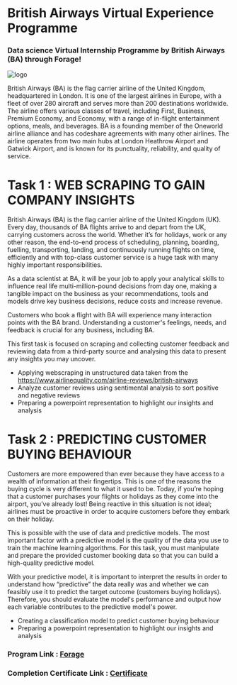# British Airways Virtual Experience Programme

### Data science Virtual Internship Programme by British Airways (BA) through Forage!

![logo](https://github.com/Abdul-Jaweed/British-Airways-Virtual-Experience-Programme/blob/main/british_airways-logo.png)


British Airways (BA) is the flag carrier airline of the United Kingdom, headquartered in London. It is one of the largest airlines in Europe, with a fleet of over 280 aircraft and serves more than 200 destinations worldwide. The airline offers various classes of travel, including First, Business, Premium Economy, and Economy, with a range of in-flight entertainment options, meals, and beverages. BA is a founding member of the Oneworld airline alliance and has codeshare agreements with many other airlines. The airline operates from two main hubs at London Heathrow Airport and Gatwick Airport, and is known for its punctuality, reliability, and quality of service.



# Task 1 : WEB SCRAPING TO GAIN COMPANY INSIGHTS


British Airways (BA) is the flag carrier airline of the United Kingdom (UK). Every day, thousands of BA flights arrive to and depart from the UK, carrying customers across the world. Whether it’s for holidays, work or any other reason, the end-to-end process of scheduling, planning, boarding, fuelling, transporting, landing, and continuously running flights on time, efficiently and with top-class customer service is a huge task with many highly important responsibilities.

As a data scientist at BA, it will be your job to apply your analytical skills to influence real life multi-million-pound decisions from day one, making a tangible impact on the business as your recommendations, tools and models drive key business decisions, reduce costs and increase revenue.

Customers who book a flight with BA will experience many interaction points with the BA brand. Understanding a customer's feelings, needs, and feedback is crucial for any business, including BA.

This first task is focused on scraping and collecting customer feedback and reviewing data from a third-party source and analysing this data to present any insights you may uncover.



 - Applying webscraping in unstructured data taken from the https://www.airlinequality.com/airline-reviews/british-airways
 - Analyze customer reviews using sentimental analysis to sort positive and negative reviews
 - Preparing a powerpoint representation to highlight our insights and analysis



# Task 2 : PREDICTING CUSTOMER BUYING BEHAVIOUR

Customers are more empowered than ever because they have access to a wealth of information at their fingertips. This is one of the reasons the buying cycle is very different to what it used to be. Today, if you’re hoping that a customer purchases your flights or holidays as they come into the airport, you’ve already lost! Being reactive in this situation is not ideal; airlines must be proactive in order to acquire customers before they embark on their holiday.

This is possible with the use of data and predictive models. The most important factor with a predictive model is the quality of the data you use to train the machine learning algorithms. For this task, you must manipulate and prepare the provided customer booking data so that you can build a high-quality predictive model.

With your predictive model, it is important to interpret the results in order to understand how “predictive” the data really was and whether we can feasibly use it to predict the target outcome (customers buying holidays). Therefore, you should evaluate the model's performance and output how each variable contributes to the predictive model's power.


 - Creating a classification model to predict customer buying behaviour
 - Preparing a powerpoint representation to highlight our insights and analysis


### Program Link : [Forage](https://www.theforage.com/virtual-internships/NjynCWzGSaWXQCxSX?ref=EELMasFZu8H7sGv4t)

### Completion Certificate Link : [Certificate](https://www.theforage.com/achievements?ref=EELMasFZu8H7sGv4t)